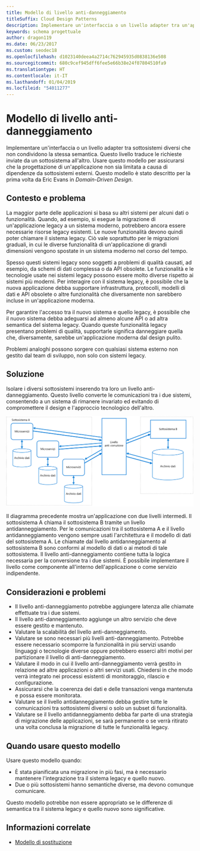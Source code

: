 ```yaml
---
title: Modello di livello anti-danneggiamento
titleSuffix: Cloud Design Patterns
description: Implementare un'interfaccia o un livello adapter tra un'applicazione moderna e un sistema legacy.
keywords: schema progettuale
author: dragon119
ms.date: 06/23/2017
ms.custom: seodec18
ms.openlocfilehash: d1023140deea4a2714c762945935d0838136e508
ms.sourcegitcommit: 680c9cef945dff6fee5e66b38e24f07804510fa9
ms.translationtype: HT
ms.contentlocale: it-IT
ms.lasthandoff: 01/04/2019
ms.locfileid: "54011277"
---
```

# <a name="anti-corruption-layer-pattern"></a>Modello di livello anti-danneggiamento

Implementare un'interfaccia o un livello adapter tra sottosistemi diversi che non condividono la stessa semantica. Questo livello traduce le richieste inviate da un sottosistema all'altro. Usare questo modello per assicurarsi che la progettazione di un'applicazione non sia limitata a causa di dipendenze da sottosistemi esterni. Questo modello è stato descritto per la prima volta da Eric Evans in *Domain-Driven Design*.

## <a name="context-and-problem"></a>Contesto e problema

La maggior parte delle applicazioni si basa su altri sistemi per alcuni dati o funzionalità. Quando, ad esempio, si esegue la migrazione di un'applicazione legacy a un sistema moderno, potrebbero ancora essere necessarie risorse legacy esistenti. Le nuove funzionalità devono quindi poter chiamare il sistema legacy. Ciò vale soprattutto per le migrazioni graduali, in cui le diverse funzionalità di un'applicazione di grandi dimensioni vengono spostate in un sistema moderno nel corso del tempo.

Spesso questi sistemi legacy sono soggetti a problemi di qualità causati, ad esempio, da schemi di dati complessa o da API obsolete. Le funzionalità e le tecnologie usate nei sistemi legacy possono essere molto diverse rispetto ai sistemi più moderni. Per interagire con il sistema legacy, è possibile che la nuova applicazione debba supportare infrastruttura, protocolli, modelli di dati e API obsolete o altre funzionalità che diversamente non sarebbero incluse in un'applicazione moderna.

Per garantire l'accesso tra il nuovo sistema e quello legacy, è possibile che il nuovo sistema debba adeguarsi ad almeno alcune API o ad altra semantica del sistema legacy. Quando queste funzionalità legacy presentano problemi di qualità, supportarle significa danneggiare quella che, diversamente, sarebbe un'applicazione moderna dal design pulito.

Problemi analoghi possono sorgere con qualsiasi sistema esterno non gestito dal team di sviluppo, non solo con sistemi legacy.

## <a name="solution"></a>Soluzione

Isolare i diversi sottosistemi inserendo tra loro un livello anti-danneggiamento. Questo livello converte le comunicazioni tra i due sistemi, consentendo a un sistema di rimanere invariato ed evitando di compromettere il design e l'approccio tecnologico dell'altro.

![Diagramma del modello di livello anti-danneggiamento](./_images/anti-corruption-layer.png)

Il diagramma precedente mostra un'applicazione con due livelli intermedi. Il sottosistema A chiama il sottosistema B tramite un livello antidanneggiamento. Per le comunicazioni tra il sottosistema A e il livello antidanneggiamento vengono sempre usati l'architettura e il modello di dati del sottosistema A. Le chiamate dal livello antidanneggiamento al sottosistema B sono conformi al modello di dati o ai metodi di tale sottosistema. Il livello anti-danneggiamento contiene tutta la logica necessaria per la conversione tra i due sistemi. È possibile implementare il livello come componente all'interno dell'applicazione o come servizio indipendente.

## <a name="issues-and-considerations"></a>Considerazioni e problemi

- Il livello anti-danneggiamento potrebbe aggiungere latenza alle chiamate effettuate tra i due sistemi.
- Il livello anti-danneggiamento aggiunge un altro servizio che deve essere gestito e mantenuto.
- Valutare la scalabilità del livello anti-danneggiamento.
- Valutare se sono necessari più livelli anti-danneggiamento. Potrebbe essere necessario scomporre la funzionalità in più servizi usando linguaggi o tecnologie diverse oppure potrebbero esserci altri motivi per partizionare il livello di anti-danneggiamento.
- Valutare il modo in cui il livello anti-danneggiamento verrà gestito in relazione ad altre applicazioni o altri servizi usati. Chiedersi in che modo verrà integrato nei processi esistenti di monitoraggio, rilascio e configurazione.
- Assicurarsi che la coerenza dei dati e delle transazioni venga mantenuta e possa essere monitorata.
- Valutare se il livello antidanneggiamento debba gestire tutte le comunicazioni tra sottosistemi diversi o solo un subset di funzionalità.
- Valutare se il livello antidanneggiamento debba far parte di una strategia di migrazione delle applicazioni, se sarà permanente o se verrà ritirato una volta conclusa la migrazione di tutte le funzionalità legacy.

## <a name="when-to-use-this-pattern"></a>Quando usare questo modello

Usare questo modello quando:

- È stata pianificata una migrazione in più fasi, ma è necessario mantenere l'integrazione tra il sistema legacy e quello nuovo.
- Due o più sottosistemi hanno semantiche diverse, ma devono comunque comunicare.

Questo modello potrebbe non essere appropriato se le differenze di semantica tra il sistema legacy e quello nuovo sono significative.

## <a name="related-guidance"></a>Informazioni correlate

- [Modello di sostituzione](./strangler.md)
